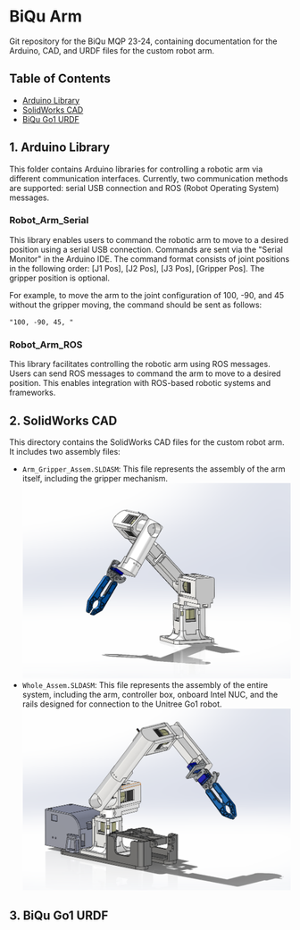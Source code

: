 # BiQu Arm

Git repository for the BiQu MQP 23-24, containing documentation for the Arduino, CAD, and URDF files for the custom robot arm.

## Table of Contents

- [Arduino Library](#arduino-library)
- [SolidWorks CAD](#solidworks-cad)
- [BiQu Go1 URDF](#biqu-go1-urdf)

## <a names="arduino-library"></a>1. Arduino Library
This folder contains Arduino libraries for controlling a robotic arm via different communication interfaces. Currently, two communication methods are supported: serial USB connection and ROS (Robot Operating System) messages.

### Robot_Arm_Serial
This library enables users to command the robotic arm to move to a desired position using a serial USB connection. Commands are sent via the "Serial Monitor" in the Arduino IDE. The command format consists of joint positions in the following order: [J1 Pos], [J2 Pos], [J3 Pos], [Gripper Pos]. The gripper position is optional. 

For example, to move the arm to the joint configuration of 100, -90, and 45 without the gripper moving, the command should be sent as follows:
```
"100, -90, 45, "
```

### Robot_Arm_ROS
This library facilitates controlling the robotic arm using ROS messages. Users can send ROS messages to command the arm to move to a desired position. This enables integration with ROS-based robotic systems and frameworks.

## 2. SolidWorks CAD

This directory contains the SolidWorks CAD files for the custom robot arm. It includes two assembly files:
- `Arm_Gripper_Assem.SLDASM`: This file represents the assembly of the arm itself, including the gripper mechanism.
![Robot Arm](Arm_Photos/Arm_CAD2.PNG "Robot Arm")
- `Whole_Assem.SLDASM`: This file represents the assembly of the entire system, including the arm, controller box, onboard Intel NUC, and the rails designed for connection to the Unitree Go1 robot.
![Robot Arm](Arm_Photos/Arm_CAD1.PNG "Whole Assembly")

## 3. BiQu Go1 URDF
